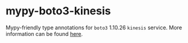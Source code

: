 # mypy-boto3-kinesis

Mypy-friendly type annotations for `boto3` 1.10.26 `kinesis` service.
More information can be found [here](https://github.com/vemel/mypy_boto3).
